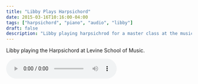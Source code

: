 ```yaml
---
title: "Libby Plays Harpsichord"
date: 2015-03-16T10:16:00-04:00
tags: ["harpsichord", "piano", "audio", "libby"]
draft: false
description: "Libby playing harpsichrod for a master class at the music school"
---
```


Libby playing the Harpsichord at Levine School of Music.

<audio controls>
	<source src='https://s3.amazonaws.com/media.eick.com/audio/2015/libby-harpsichord.mp3' type="audio/mpeg" >
</audio>
